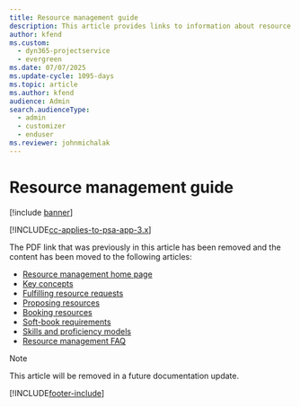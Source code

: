```yaml
---
title: Resource management guide
description: This article provides links to information about resource management in Project Service Automation
author: kfend
ms.custom: 
  - dyn365-projectservice
  - evergreen
ms.date: 07/07/2025
ms.update-cycle: 1095-days
ms.topic: article
ms.author: kfend
audience: Admin
search.audienceType: 
  - admin
  - customizer
  - enduser
ms.reviewer: johnmichalak
---
```

# Resource management guide

[!include [banner](../../includes/psa-now-project-operations.md)]

[!INCLUDE[cc-applies-to-psa-app-3.x](../../includes/cc-applies-to-psa-app-3x.md)]

The PDF link that was previously in this article has been removed and the content has been moved to the following articles:

- [Resource management home page](../resource-management-home-page.md)
- [Key concepts](../reports-key-concepts.md)
- [Fulfilling resource requests](../resource-management-fulfill-requests.md)
- [Proposing resources](../resource-management-propose-resources.md)
- [Booking resources](../resource-management-book-resources-scheduleboard.md)
- [Soft-book requirements](../resource-management-softbook-requirements.md)
- [Skills and proficiency models](../resource-management-skills-proficiency.md)
- [Resource management FAQ](../resource-management-faq.md)

> [!NOTE]
> This article will be removed in a future documentation update. 


[!INCLUDE[footer-include](../../includes/footer-banner.md)]
